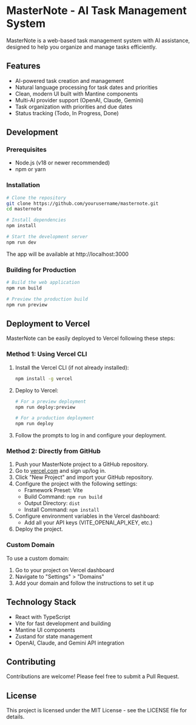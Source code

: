 # MasterNote - AI Task Management System

MasterNote is a web-based task management system with AI assistance, designed to help you organize and manage tasks efficiently.

## Features

- AI-powered task creation and management
- Natural language processing for task dates and priorities
- Clean, modern UI built with Mantine components
- Multi-AI provider support (OpenAI, Claude, Gemini)
- Task organization with priorities and due dates
- Status tracking (Todo, In Progress, Done)

## Development

### Prerequisites

- Node.js (v18 or newer recommended)
- npm or yarn

### Installation

```bash
# Clone the repository
git clone https://github.com/yourusername/masternote.git
cd masternote

# Install dependencies
npm install

# Start the development server
npm run dev
```

The app will be available at http://localhost:3000

### Building for Production

```bash
# Build the web application
npm run build

# Preview the production build
npm run preview
```

## Deployment to Vercel

MasterNote can be easily deployed to Vercel following these steps:

### Method 1: Using Vercel CLI

1. Install the Vercel CLI (if not already installed):
   ```bash
   npm install -g vercel
   ```

2. Deploy to Vercel:
   ```bash
   # For a preview deployment
   npm run deploy:preview
   
   # For a production deployment
   npm run deploy
   ```

3. Follow the prompts to log in and configure your deployment.

### Method 2: Directly from GitHub

1. Push your MasterNote project to a GitHub repository.
2. Go to [vercel.com](https://vercel.com) and sign up/log in.
3. Click "New Project" and import your GitHub repository.
4. Configure the project with the following settings:
   - Framework Preset: Vite
   - Build Command: `npm run build`
   - Output Directory: `dist`
   - Install Command: `npm install`
5. Configure environment variables in the Vercel dashboard:
   - Add all your API keys (VITE_OPENAI_API_KEY, etc.)
6. Deploy the project.

### Custom Domain

To use a custom domain:
1. Go to your project on Vercel dashboard
2. Navigate to "Settings" > "Domains"
3. Add your domain and follow the instructions to set it up

## Technology Stack

- React with TypeScript
- Vite for fast development and building
- Mantine UI components
- Zustand for state management
- OpenAI, Claude, and Gemini API integration

## Contributing

Contributions are welcome! Please feel free to submit a Pull Request.

## License

This project is licensed under the MIT License - see the LICENSE file for details. 